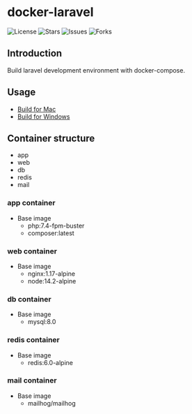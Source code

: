 # docker-laravel

![License](https://img.shields.io/github/license/ucan-lab/docker-laravel?color=f05340)
![Stars](https://img.shields.io/github/stars/ucan-lab/docker-laravel?color=f05340)
![Issues](https://img.shields.io/github/issues/ucan-lab/docker-laravel?color=f05340)
![Forks](https://img.shields.io/github/forks/ucan-lab/docker-laravel?color=f05340)

## Introduction

Build laravel development environment with docker-compose.

## Usage

- [Build for Mac](https://github.com/ucan-lab/docker-laravel/wiki/Build-for-Mac)
- [Build for Windows](https://github.com/ucan-lab/docker-laravel/wiki/Build-for-Windows)

## Container structure

- app
- web
- db
- redis
- mail

### app container

- Base image
  - php:7.4-fpm-buster
  - composer:latest

### web container

- Base image
  - nginx:1.17-alpine
  - node:14.2-alpine

### db container

- Base image
  - mysql:8.0

### redis container

- Base image
  - redis:6.0-alpine

### mail container

- Base image
  - mailhog/mailhog
